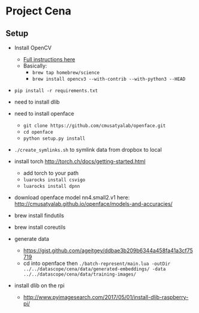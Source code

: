 # Project Cena
## Setup
- Install OpenCV
    - [Full instructions here](http://www.pyimagesearch.com/2016/12/19/install-opencv-3-on-macos-with-homebrew-the-easy-way/)
    - Basically:
        - `brew tap homebrew/science`
        - `brew install opencv3 --with-contrib --with-python3 --HEAD`
- `pip install -r requirements.txt`
- need to install dlib
- need to install openface
    - `git clone https://github.com/cmusatyalab/openface.git`
    - `cd openface`
    - `python setup.py install` 
- `./create_symlinks.sh` to symlink data from dropbox to local
- install torch http://torch.ch/docs/getting-started.html
    - add torch to your path
    - `luarocks install csvigo`
    - `luarocks install dpnn`
- download openface model nn4.small2.v1 here: http://cmusatyalab.github.io/openface/models-and-accuracies/
- brew install findutils
- brew install coreutils
- generate data
    - https://gist.github.com/ageitgey/ddbae3b209b6344a458fa41a3cf75719
    - cd into openface then `./batch-represent/main.lua -outDir ../../datascope/cena/data/generated-embeddings/ -data ../../datascope/cena/data/training-images/`
    
- install dlib on the rpi 
    - http://www.pyimagesearch.com/2017/05/01/install-dlib-raspberry-pi/